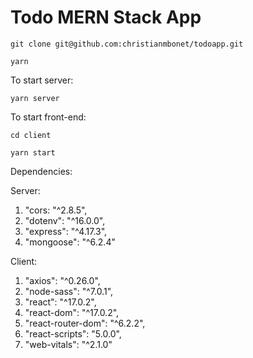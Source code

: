 # Todo MERN Stack App

```git clone git@github.com:christianmbonet/todoapp.git```

```yarn```

To start server:

```yarn server```

To start front-end:

```cd client```

```yarn start```

Dependencies:

Server:
1. "cors: "^2.8.5",
2. "dotenv": "^16.0.0",
3. "express": "^4.17.3",
4. "mongoose": "^6.2.4"

Client:
1. "axios": "^0.26.0",
2. "node-sass": "^7.0.1",
3. "react": "^17.0.2",
4. "react-dom": "^17.0.2",
5. "react-router-dom": "^6.2.2",
6. "react-scripts": "5.0.0",
7. "web-vitals": "^2.1.0"